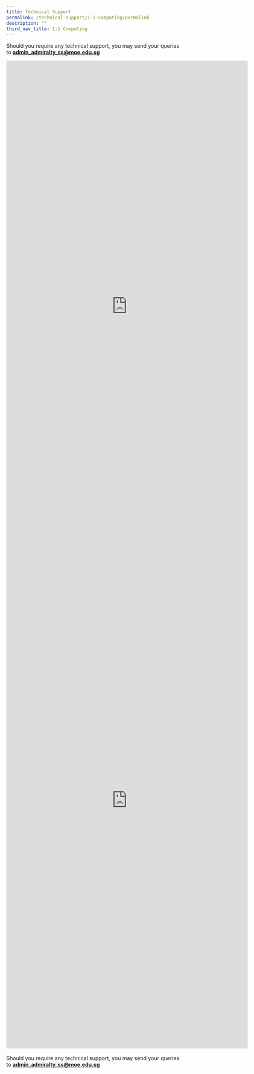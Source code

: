 ```yaml
---
title: Technical Support
permalink: /technical-support/1-1-Computing/permalink
description: ""
third_nav_title: 1:1 Computing
---
```

Should you require any technical support, you may send your queries to&nbsp;**[admin\_admiralty\_ss@moe.edu.sg](mailto:admin_admiralty_ss@moe.edu.sg)**

<div id="_ptod_75341" class="description ive_editable ive_ptod ive_content"><iframe marginwidth="0" marginheight="0" frameborder="0" height="1300" width="640" src="https://docs.google.com/forms/d/e/1FAIpQLSdyo6t3QrJcxzCjpSXsgBUfv9IbuDpAYg7CYXe7sM-H8G_OBA/viewform?embedded=true">Loading...</iframe><br>
<iframe marginwidth="0" marginheight="0" frameborder="0" height="1315" width="640" src="https://docs.google.com/forms/d/e/1FAIpQLSei5N82t7rygsb0J1CHgtAjv-oyl9VleL4TczVAo6FFkBk57w/viewform?embedded=true">Loading...</iframe><br><br>Should you require any technical support, you may send your queries to&nbsp;<b><u><font color="#0000ff"><a target="" href="mailto:admin_admiralty_ss@moe.edu.sg">admin_admiralty_ss@moe.edu.sg</a></font></u></b><br></div>